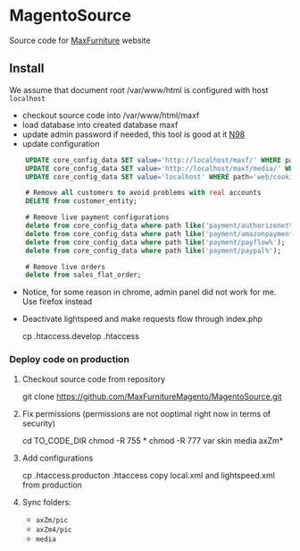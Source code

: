 MagentoSource
=============

Source code for [MaxFurniture](http://www.maxfurniture.com) website

Install
-------

We assume that document root /var/www/html is configured with host `localhost`

* checkout source code into /var/www/html/maxf
* load database into created database maxf
* update admin password if needed, this tool is good at it [N98](https://github.com/netz98/n98-magerun)
* update configuration

```sql
    UPDATE core_config_data SET value='http://localhost/maxf/' WHERE path LIKE('%base_url');
    UPDATE core_config_data SET value='http://localhost/maxf/media/' WHERE path LIKE('%base_media_url');
    UPDATE core_config_data SET value='localhost' WHERE path='web/cookie/cookie_domain'

    # Remove all customers to avoid problems with real accounts
    DELETE from customer_entity;

    # Remove live payment configurations
    delete from core_config_data where path like('payment/authorizenet%');
    delete from core_config_data where path like('payment/amazonpayments%');
    delete from core_config_data where path like('payment/payflow%');
    delete from core_config_data where path like('payment/paypal%');

    # Remove live orders
    delete from sales_flat_order;
```

* Notice, for some reason in chrome, admin panel did not work for me. Use firefox instead

* Deactivate lightspeed and make requests flow through index.php

    cp .htaccess.develop .htaccess 
    
### Deploy code on production

1. Checkout source code from repository

    git clone https://github.com/MaxFurnitureMagento/MagentoSource.git 
    
2. Fix permissions (permissions are not ooptimal right now in terms of security)

    cd TO\_CODE\_DIR
    chmod -R 755 *
    chmod -R 777 var skin media axZm*

3. Add configurations

    cp .htaccess.producton .htaccess
    copy local.xml and lightspeed.xml from production

4. Sync folders:
    
    - `axZm/pic`
    - `axZm4/pic`
    - `media`
